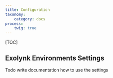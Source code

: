 ```yaml
---
title: Configuration
taxonomy:
    category: docs
process:
    twig: true
---
```


[TOC]

## Exolynk Environments Settings
Todo write documentation how to use the settings


<span class="laptop"></span>
<span class="accelerated"></span>
<p class="ui5-icon">&#xe070</p>
<p class="ui5-icon" style="font-size: 3em;">&#xe070</p>

<footer>
<link
      rel="stylesheet"
      type="text/css"
      href="https://ui5.sap.com/resources/sap/ui/core/themes/base/SAP-icons.css"
    >
    <style>
      .laptop::before {
        font-family: SAP-icons;
        content: "\e027";
      }
      .accelerated::before {
        font-family: SAP-icons;
        content: "\e0e0";
      }
      @font-face {
      font-family: "ui5-icon-font";
      src: url(https://docs.exolynk.com/cdn/SAP-icons.ttf) format("truetype");
      }
      p.ui5-icon { 
      font-family: "ui5-icon-font";
    }
    </style>
</footer>